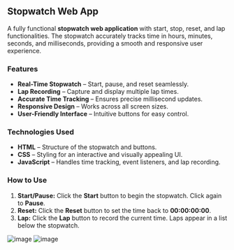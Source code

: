 ## Stopwatch Web App  

A fully functional **stopwatch web application** with start, stop, reset, and lap functionalities. The stopwatch accurately tracks time in hours, minutes, seconds, and milliseconds, providing a smooth and responsive user experience.  

### **Features**  

- **Real-Time Stopwatch** – Start, pause, and reset seamlessly.  
- **Lap Recording** – Capture and display multiple lap times.  
- **Accurate Time Tracking** – Ensures precise millisecond updates.  
- **Responsive Design** – Works across all screen sizes.  
- **User-Friendly Interface** – Intuitive buttons for easy control.  

### **Technologies Used**  

- **HTML** – Structure of the stopwatch and buttons.  
- **CSS** – Styling for an interactive and visually appealing UI.  
- **JavaScript** – Handles time tracking, event listeners, and lap recording.  

### **How to Use**  

1. **Start/Pause:** Click the **Start** button to begin the stopwatch. Click again to **Pause**.  
2. **Reset:** Click the **Reset** button to set the time back to **00:00:00:00**.  
3. **Lap:** Click the **Lap** button to record the current time. Laps appear in a list below the stopwatch.  

![image](https://github.com/user-attachments/assets/f60b1e17-c131-4f0f-a374-c0d05242341e)
![image](https://github.com/user-attachments/assets/1ef8775a-0fa0-476c-8de5-c8cec8a37cc2)

